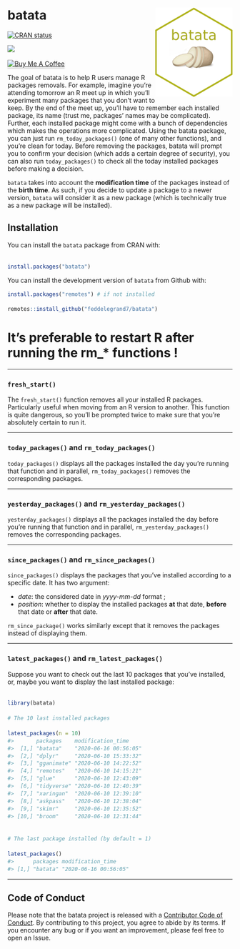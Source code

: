 
<!-- README.md is generated from README.Rmd. Please edit that file -->

# batata <a><img src='man/figures/hex.png' align="right" height="200" /></a>

<!-- badges: start -->

[![CRAN
status](https://www.r-pkg.org/badges/version/batata)](https://CRAN.R-project.org/package=batata)

![](http://cranlogs.r-pkg.org/badges/grand-total/batata?color=blue)

<a href="https://www.buymeacoffee.com/Fodil" target="_blank"><img src="https://www.buymeacoffee.com/assets/img/custom_images/orange_img.png" alt="Buy Me A Coffee" style="height: 41px !important;width: 174px !important;box-shadow: 0px 3px 2px 0px rgba(190, 190, 190, 0.5) !important;-webkit-box-shadow: 0px 3px 2px 0px rgba(190, 190, 190, 0.5) !important;" ></a>

<!-- badges: end -->

The goal of batata is to help R users manage R packages removals. For
example, imagine you’re attending tomorrow an R meet up in which you’ll
experiment many packages that you don’t want to keep. By the end of the
meet up, you’ll have to remember each installed package, its name (trust
me, packages’ names may be complicated). Further, each installed package
might come with a bunch of dependencies which makes the operations more
complicated. Using the batata package, you can just run
`rm_today_packages()` (one of many other functions), and you’re clean
for today. Before removing the packages, batata will prompt you to
confirm your decision (which adds a certain degree of security), you can
also run `today_packages()` to check all the today installed packages
before making a decision.

`batata` takes into account the **modification time** of the packages
instead of the **birth time**. As such, if you decide to update a
package to a newer version, `batata` will consider it as a new package
(which is technically true as a new package will be installed).

## Installation

You can install the `batata` package from CRAN with:

``` r

install.packages("batata")
```

You can install the development version of `batata` from Github with:

``` r
install.packages("remotes") # if not installed

remotes::install_github("feddelegrand7/batata")
```

# It’s preferable to restart R after running the rm\_\* functions \!

-----

### `fresh_start()`

The `fresh_start()` function removes all your installed R packages.
Particularly useful when moving from an R version to another. This
function is quite dangerous, so you’ll be prompted twice to make sure
that you’re absolutely certain to run it.

-----

### `today_packages()` and `rm_today_packages()`

`today_packages()` displays all the packages installed the day you’re
running that function and in parallel, `rm_today_packages()` removes the
corresponding packages.

-----

### `yesterday_packages()` and `rm_yesterday_packages()`

`yesterday_packages()` displays all the packages installed the day
before you’re running that function and in parallel,
`rm_yesterday_packages()` removes the corresponding packages.

-----

### `since_packages()` and `rm_since_packages()`

`since_packages()` displays the packages that you’ve installed according
to a specific date. It has two argument:

  - *date*: the considered date in *yyyy-mm-dd* format ;
  - *position*: whether to display the installed packages **at** that
    date, **before** that date or **after** that date.

`rm_since_package()` works similarly except that it removes the packages
instead of displaying them.

-----

### `latest_packages()` and `rm_latest_packages()`

Suppose you want to check out the last 10 packages that you’ve
installed, or, maybe you want to display the last installed package:

``` r

library(batata)

# The 10 last installed packages

latest_packages(n = 10)
#>       packages    modification_time    
#>  [1,] "batata"    "2020-06-16 00:56:05"
#>  [2,] "dplyr"     "2020-06-10 15:33:32"
#>  [3,] "gganimate" "2020-06-10 14:22:52"
#>  [4,] "remotes"   "2020-06-10 14:15:21"
#>  [5,] "glue"      "2020-06-10 12:43:09"
#>  [6,] "tidyverse" "2020-06-10 12:40:39"
#>  [7,] "xaringan"  "2020-06-10 12:39:10"
#>  [8,] "askpass"   "2020-06-10 12:38:04"
#>  [9,] "skimr"     "2020-06-10 12:35:52"
#> [10,] "broom"     "2020-06-10 12:31:44"


# The last package installed (by default = 1)

latest_packages()
#>      packages modification_time    
#> [1,] "batata" "2020-06-16 00:56:05"
```

-----

## Code of Conduct

Please note that the batata project is released with a [Contributor Code
of
Conduct](https://contributor-covenant.org/version/2/0/CODE_OF_CONDUCT.html).
By contributing to this project, you agree to abide by its terms. If you
encounter any bug or if you want an improvement, please feel free to
open an Issue.
